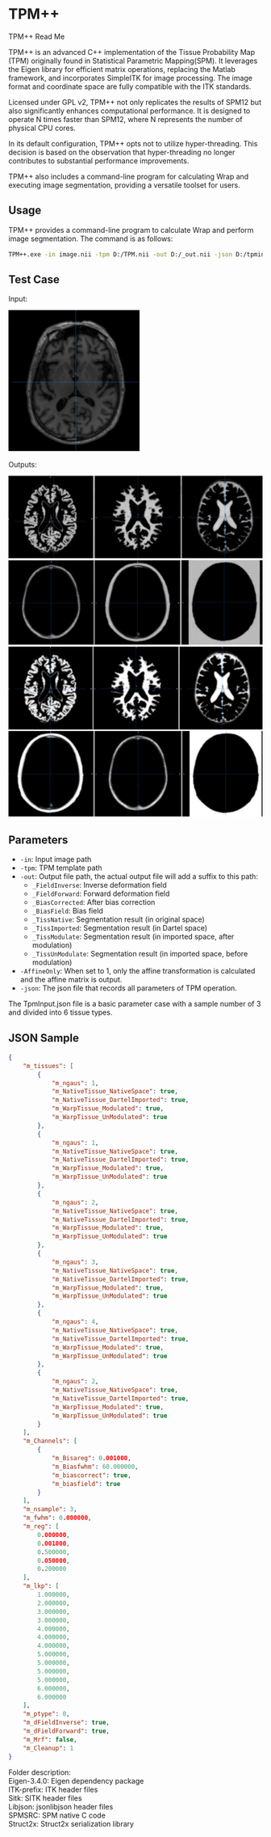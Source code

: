 # TPM++
TPM++ Read Me

TPM++ is an advanced C++ implementation of the Tissue Probability Map (TPM) originally found in Statistical Parametric Mapping(SPM). It leverages the Eigen library for efficient matrix operations, replacing the Matlab framework, and incorporates SimpleITK for image processing. The image format and coordinate space are fully compatible with the ITK standards. 

Licensed under GPL v2, TPM++ not only replicates the results of SPM12 but also significantly enhances computational performance. It is designed to operate N times faster than SPM12, where N represents the number of physical CPU cores. 

In its default configuration, TPM++ opts not to utilize hyper-threading. This decision is based on the observation that hyper-threading no longer contributes to substantial performance improvements.

TPM++ also includes a command-line program for calculating Wrap and executing image segmentation, providing a versatile toolset for users.

## Usage

TPM++ provides a command-line program to calculate Wrap and perform image segmentation. The command is as follows:

```bash
TPM++.exe -in image.nii -tpm D:/TPM.nii -out D:/_out.nii -json D:/tpminput.json -AffineOnly 0
```

## Test Case

Input:

![Alt Text](https://github.com/datouxyz/TPMPlusPlus/blob/master/ReadMe.files/ReadMe3193.png)

Outputs:

![Alt Text](https://github.com/datouxyz/TPMPlusPlus/blob/master/ReadMe.files/ReadMe3251.png)
![Alt Text](https://github.com/datouxyz/TPMPlusPlus/blob/master/ReadMe.files/ReadMe3253.png)
![Alt Text](https://github.com/datouxyz/TPMPlusPlus/blob/master/ReadMe.files/ReadMe3274.png)
![Alt Text](https://github.com/datouxyz/TPMPlusPlus/blob/master/ReadMe.files/ReadMe3276.png)

## Parameters

- `-in`: Input image path
- `-tpm`: TPM template path
- `-out`: Output file path, the actual output file will add a suffix to this path:
  - `_FieldInverse`: Inverse deformation field
  - `_FieldForward`: Forward deformation field
  - `_BiasCorrected`: After bias correction
  - `_BiasField`: Bias field
  - `_TissNative`: Segmentation result (in original space)
  - `_TissImported`: Segmentation result (in Dartel space)
  - `_TissModulate`: Segmentation result (in imported space, after modulation)
  - `_TissUnModulate`: Segmentation result (in imported space, before modulation)
- `-AffineOnly`: When set to 1, only the affine transformation is calculated and the affine matrix is output.
- `-json`: The json file that records all parameters of TPM operation.

The TpmInput.json file is a basic parameter case with a sample number of 3 and divided into 6 tissue types.

## JSON Sample

```json
{    
    "m_tissues": [ 
        {
            "m_ngaus": 1,
            "m_NativeTissue_NativeSpace": true,
            "m_NativeTissue_DartelImported": true,
            "m_WarpTissue_Modulated": true,
            "m_WarpTissue_UnModulated": true
        },
        {
            "m_ngaus": 1,
            "m_NativeTissue_NativeSpace": true,
            "m_NativeTissue_DartelImported": true,
            "m_WarpTissue_Modulated": true,
            "m_WarpTissue_UnModulated": true
        },
        {
            "m_ngaus": 2,
            "m_NativeTissue_NativeSpace": true,
            "m_NativeTissue_DartelImported": true,
            "m_WarpTissue_Modulated": true,
            "m_WarpTissue_UnModulated": true
        },
        {
            "m_ngaus": 3,
            "m_NativeTissue_NativeSpace": true,
            "m_NativeTissue_DartelImported": true,
            "m_WarpTissue_Modulated": true,
            "m_WarpTissue_UnModulated": true
        },
        {
            "m_ngaus": 4,
            "m_NativeTissue_NativeSpace": true,
            "m_NativeTissue_DartelImported": true,
            "m_WarpTissue_Modulated": true,
            "m_WarpTissue_UnModulated": true
        },
        {
            "m_ngaus": 2,
            "m_NativeTissue_NativeSpace": true,
            "m_NativeTissue_DartelImported": true,
            "m_WarpTissue_Modulated": true,
            "m_WarpTissue_UnModulated": true
        }
    ],    
    "m_Channels": [
        {
            "m_Bisareg": 0.001000,
            "m_Biasfwhm": 60.000000,
            "m_biascorrect": true,
            "m_biasfield": true
        }
    ],
    "m_nsample": 3,
    "m_fwhm": 0.000000,
    "m_reg": [
        0.000000,
        0.001000,
        0.500000,
        0.050000,
        0.200000
    ],
    "m_lkp": [
        1.000000,
        2.000000,
        3.000000,
        3.000000,
        4.000000,
        4.000000,
        4.000000,
        5.000000,
        5.000000,
        5.000000,
        5.000000,
        6.000000,
        6.000000
    ],
    "m_ptype": 0,
    "m_dFieldInverse": true,
    "m_dFieldForward": true,
    "m_Mrf": false,
    "m_Cleanup": 1
}
```
Folder description:<br>
Eigen-3.4.0: Eigen dependency package <br>
ITK-prefix: ITK header files <br>
Sitk: SITK header files <br>
Libjson: jsonlibjson header files <br>
SPMSRC: SPM native C code <br>
Struct2x: Struct2x serialization library



